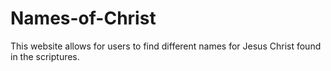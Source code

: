 # Names-of-Christ
This website allows for users to find different names for 
Jesus Christ found in the scriptures.